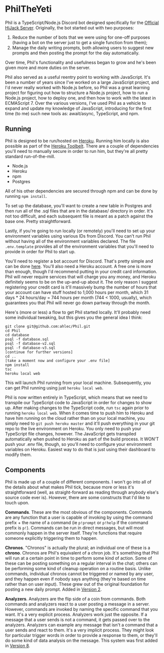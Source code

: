 # PhilTheYeti

Phil is a TypeScript/Node.js Discord bot designed specifically for the [Official HiJack Server](https://discordapp.com/invite/3RZVTAj). Originally, the bot started out with two purposes:

1. Reduce the number of bots that we were using for one-off purposes (having a bot on the server just to get a single function from them);
2. Manage the daily writing prompts, both allowing users to suggest new prompts and then posting the prompt for the day automatically.

Over time, Phil's functionality and usefulness began to grow and he's been given more and more duties on the server.

Phil also served as a useful reentry point to working with JavaScript. It's been a number of years since I've worked on a large JavaScript project, and I'd never really worked with Node.js before, so Phil was a great learning project for figuring out how to structure a Node.js project, how to run a Node.js project, how to deploy one, and then how to work with the latest in ECMAScript 7. Over the various versions, I've used Phil as a vehicle to expand and update my knowledge of JavaScript, introducing for the first time (to me) such new tools as: await/async, TypeScript, and npm.

## Running

Phil is designed to be run/hosted on [Heroku](https://heroku.com). Running him locally is also possible as part of the [Heroku Toolbelt](https://toolbelt.heroku.com/). There are a couple of dependencies you'll need to manually secure in order to run him, but they're all pretty standard run-of-the-mill.

* Node.js
* Heroku
* npm
* Postgres

All of his other dependencies are secured through npm and can be done by running `npm install`.

To set up the database, you'll want to create a new table in Postgres and then run all of the .sql files that are in the database/ directory in order. It's not too difficult, and each subsequent file is meant as a patch against the base one. Pretty straightforward.

Lastly, if you're going to run locally (or remotely) you'll need to set up your environment variables using various IDs from Discord. You can't run Phil without having all of the environment variables declared. The file `.env.template` provides all of the environment variables that you'll need to provide in order for Phil to start up.

You'll need to register a bot account for Discord. That's pretty simple and can be done [here](https://discordapp.com/developers/applications/me). You'll also need a Heroku account. A free one is more than enough, though I'd recommend putting in your credit card information. Phil will never require services that will charge you any money, and Heroku definitely seems to be on the up-and-up about it. The only reason I suggest registering your credit card is it'll massively bump the number of hours that your account can have stuff hosted to 1,000 hours per month, which 31 days * 24 hours/day = 744 hours per month (744 < 1000, usually), which guarantees you that Phil will never go down partway through the month.

Here's (more or less) a flow to get Phil started locally. It'll probably need some individual tweaking, but this gives you the general idea I think:

```
git clone git@github.com:ahlec/Phil.git
cd Phil
cd database
psql -f database.sql
psql -f database-v2.sql
psql -f database-v3.sql
[continue for further versions]
cd ..
[take a moment now and configure your .env file]
npm install
tsc
heroku local web
```

This will launch Phil running from your local machine. Subsequently, you can get Phil running using just `heroku local web`.

Phil is now written entirely in TypeScript, which means that we need to transpile our TypeScript code to JavaScript in order for changes to show up. After making changes to the TypeScript code, run `tsc` again prior to running `heroku local web`. When it comes time to push him to Heroku and have him running on the cloud rather than on your local machine, you simply need to `git push heroku master` and it'll push everything in your git repo to the live environment on Heroku. You only need to push your TypeScript file changes, however. The JavaScript gets transpiled automatically when pushed to Heroku as part of the build process. It WON'T push your .env file, though, so you'll need to configure your environment variables on Heroku. Easiest way to do that is just using their dashboard to modify them.

## Components

Phil is made up of a couple of different components. I won't go into all of the details about what makes Phil tick, because more or less it's straightforward (well, as straight-forward as reading through anybody else's source code ever is). However, there are some constructs that I'd like to touch upon.

**Commands**. These are the most obvious of the components. Commands are any function that a user is capable of invoking by using the command prefix + the name of a command (ie `p!prompt` or `p!help` if the command prefix is `p!`). Commands can be run in direct messages, but will most commonly happen in the server itself. They're functions that require someone explicitly triggering them to happen.

**Chronos**. "Chronos" is actually the plural; an individual one of these is a **chrono**. Chronos are Phil's equivalent of a chron job. It's something that Phil will run at a certain point in time to perform some kind of action. Some of these can be posting something on a regular interval in the chat; others can be performing some kind of cleanup operation on a routine basis. Unlike commands, individual chronos cannot be triggered or named by any user, and they happen even if nobody says anything (they're based on time rather than on user input). These grew out of the original foundation for posting a new daily prompt. Added in [Version 2](https://github.com/ahlec/Phil/commit/e58552001312a5cda42ce99d671a2e3f5c6ebee9).

**Analyzers**. Analyzers are the flip side of a coin from commands. Both commands and analyzers react to a user posting a message in a server. However, commands are invoked by naming the specific command that you want. It's a very explicit process. Analyzers work just the opposite. If a message that a user sends is not a command, it gets passed over to the analyzers. Analyzers can example any message that isn't a command that a user sends and react to them. It's a very implicit process. They might look for particular trigger words in order to provide a response to them, or they'll do some kind of data analysis on the message. This system was first added in [Version 8](https://github.com/ahlec/Phil/commit/8c68373a3874fd08ca97974f376d5dbeb844d8c2).
